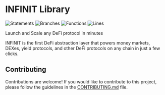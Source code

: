 # INFINIT Library

![Statements](https://img.shields.io/badge/statements-83.03%25-yellow.svg?style=flat)
![Branches](https://img.shields.io/badge/branches-54.83%25-red.svg?style=flat)
![Functions](https://img.shields.io/badge/functions-89.48%25-yellow.svg?style=flat)
![Lines](https://img.shields.io/badge/lines-86.91%25-yellow.svg?style=flat)

Launch and Scale any DeFi protocol in minutes

INFINIT is the first DeFi abstraction layer that powers money markets, DEXes, yield protocols,
and other DeFi protocols on any chain in just a few clicks.

## Contributing

Contributions are welcome! If you would like to contribute to this project, please follow the guidelines in the [CONTRIBUTING.md](.github/CONTRIBUTING.md) file.

